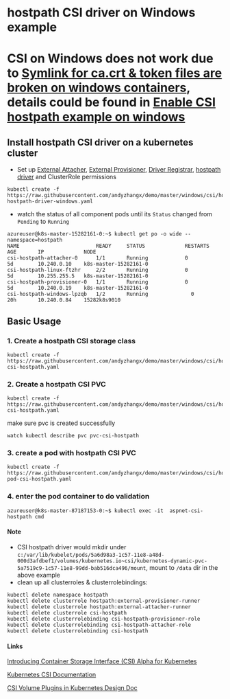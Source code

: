 # hostpath CSI driver on Windows example 
# CSI on Windows does not work due to [Symlink for ca.crt & token files are broken on windows containers](https://github.com/kubernetes/kubernetes/issues/52419), details could be found in [Enable CSI hostpath example on windows](https://github.com/kubernetes-csi/drivers/issues/79)

## Install hostpath CSI driver on a kubernetes cluster 
 - Set up [External Attacher](https://github.com/kubernetes-csi/external-attacher), [External Provisioner](https://github.com/kubernetes-csi/external-provisioner), [Driver Registrar](https://github.com/kubernetes-csi/driver-registrar), [hostpath driver](https://github.com/kubernetes-csi/drivers/tree/master/pkg/hostpath) and ClusterRole permissions 
```
kubectl create -f https://raw.githubusercontent.com/andyzhangx/demo/master/windows/csi/hostpath/deployment/csi-hostpath-driver-windows.yaml
```

 - watch the status of all component pods until its `Status` changed from `Pending` to `Running`
```
azureuser@k8s-master-15282161-0:~$ kubectl get po -o wide --namespace=hostpath
NAME                         READY     STATUS             RESTARTS   AGE       IP             NODE
csi-hostpath-attacher-0      1/1       Running            0          5d        10.240.0.10    k8s-master-15282161-0
csi-hostpath-linux-ftzhr     2/2       Running            0          5d        10.255.255.5   k8s-master-15282161-0
csi-hostpath-provisioner-0   1/1       Running            0          5d        10.240.0.19    k8s-master-15282161-0
csi-hostpath-windows-lpzqb   1/2       Running   	        0          20h       10.240.0.84    15282k8s9010
```

## Basic Usage
### 1. Create a hostpath CSI storage class
```
kubectl create -f https://raw.githubusercontent.com/andyzhangx/demo/master/windows/csi/hostpath/storageclass-csi-hostpath.yaml
```

### 2. Create a hostpath CSI PVC
```
kubectl create -f https://raw.githubusercontent.com/andyzhangx/demo/master/windows/csi/hostpath/pvc-csi-hostpath.yaml
```
make sure pvc is created successfully
```
watch kubectl describe pvc pvc-csi-hostpath
```

### 3. create a pod with hostpath CSI PVC
```
kubectl create -f https://raw.githubusercontent.com/andyzhangx/demo/master/windows/csi/hostpath/aspnet-pod-csi-hostpath.yaml
```

### 4. enter the pod container to do validation
```
azureuser@k8s-master-87187153-0:~$ kubectl exec -it  aspnet-csi-hostpath cmd

```

#### Note
 - CSI hostpath driver would mkdir under `c:/var/lib/kubelet/pods/5a6d98a3-1c57-11e8-a48d-000d3afdbef1/volumes/kubernetes.io~csi/kubernetes-dynamic-pvc-5a7519c9-1c57-11e8-99dd-bab516dca496/mount`, mount to `/data` dir in the above example
 - clean up all clusterroles & clusterrolebindings:
```
kubectl delete namespace hostpath
kubectl delete clusterrole hostpath:external-provisioner-runner
kubectl delete clusterrole hostpath:external-attacher-runner
kubectl delete clusterrole csi-hostpath
kubectl delete clusterrolebinding csi-hostpath-provisioner-role
kubectl delete clusterrolebinding csi-hostpath-attacher-role
kubectl delete clusterrolebinding csi-hostpath
```

#### Links
[Introducing Container Storage Interface (CSI) Alpha for Kubernetes](http://blog.kubernetes.io/2018/01/introducing-container-storage-interface.html)

[Kubernetes CSI Documentation](https://kubernetes-csi.github.io/docs/Home.html)

[CSI Volume Plugins in Kubernetes Design Doc](https://github.com/kubernetes/community/blob/master/contributors/design-proposals/storage/container-storage-interface.md)
